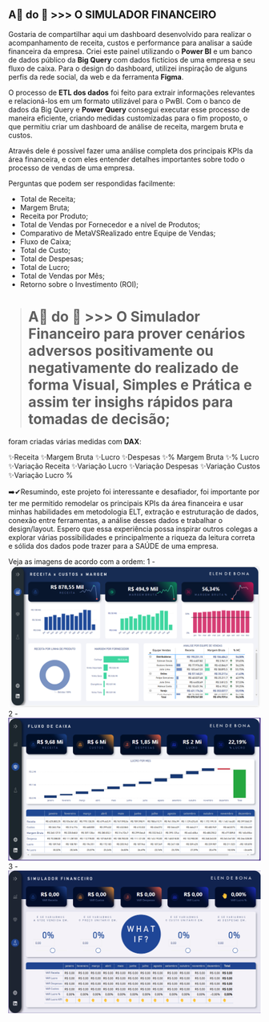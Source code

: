 ## A🍒 do 🎂 >>> O SIMULADOR FINANCEIRO 

Gostaria de compartilhar aqui um dashboard desenvolvido para realizar o acompanhamento de receita, custos e performance para analisar a saúde financeira da empresa. Criei este painel utilizando o **Power BI** e um banco de dados público da **Big Query** com dados fictícios de uma empresa e seu fluxo de caixa. Para o design do dashboard, utilizei inspiração de alguns perfis da rede social, da web e da ferramenta **Figma**.

O processo de **ETL dos dados** foi feito para extrair informações relevantes e relacioná-los em um formato utilizável para o PwBI. Com o banco de dados da Big Query e **Power Query** consegui executar esse processo de maneira eficiente, criando medidas customizadas para o fim proposto, o que permitiu criar um dashboard de análise de receita, margem bruta e custos.

Através dele é possível fazer uma análise completa dos principais KPIs da área financeira, e com eles entender detalhes importantes sobre todo o processo de vendas de uma empresa.

Perguntas que podem ser respondidas facilmente:
>
- Total de Receita;
- Margem Bruta;
- Receita por Produto;
- Total de Vendas por Fornecedor e a nível de Produtos;
- Comparativo de MetaVSRealizado entre Equipe de Vendas;
- Fluxo de Caixa;
- Total de Custo;
- Total de Despesas;
- Total de Lucro;
- Total de Vendas por Mês;
- Retorno sobre o Investimento (ROI);<br>

> # A🍒 do 🎂 >>> O Simulador Financeiro para prover cenários adversos positivamente ou negativamente do realizado de forma Visual, Simples e Prática e assim ter insighs rápidos para tomadas de decisão;

foram criadas várias medidas com **DAX**: 

✨Receita
✨Margem Bruta
✨Lucro
✨Despesas 
✨% Margem Bruta
✨% Lucro
✨Variação Receita
✨Variação Lucro
✨Variação Despesas
✨Variação Custos
✨Variação Lucro %



➡️✔Resumindo, este projeto foi interessante e desafiador, foi importante por ter me permitido remodelar os principais KPIs da área financeira e usar minhas habilidades em metodologia ELT, extração e estruturação de dados, conexão entre ferramentas, a análise desses dados e trabalhar o design/layout. Espero que essa experiência possa inspirar outros colegas a explorar várias possibilidades e principalmente a riqueza da leitura correta e sólida dos dados pode trazer para a SAÚDE de uma empresa.


Veja as imagens de acordo com a ordem:
1 - ![DASH FIN](<README/dash fin receita.png>)
2 - ![DASH FIN fluxo de caixa](<README/dash fin fluxo de caixa.png>)
3 - ![DASH FIN SIMULADOR](<README/dash fin simulador.png>)
